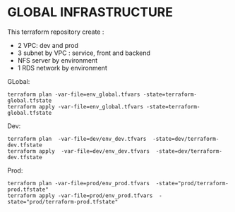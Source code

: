 GLOBAL INFRASTRUCTURE
===

This terraform repository create :
- 2 VPC: dev and prod
- 3 subnet by VPC : service, front and backend
- NFS server by environment
- 1 RDS network by environment

GLobal:
```
terraform plan -var-file=env_global.tfvars -state=terraform-global.tfstate
terraform apply -var-file=env_global.tfvars -state=terraform-global.tfstate
```

Dev:
```
terraform plan  -var-file=dev/env_dev.tfvars  -state=dev/terraform-dev.tfstate
terraform apply  -var-file=dev/env_dev.tfvars  -state=dev/terraform-dev.tfstate
```

Prod:
```
terraform plan -var-file=prod/env_prod.tfvars  -state="prod/terraform-prod.tfstate"
terraform apply -var-file=prod/env_prod.tfvars  -state="prod/terraform-prod.tfstate"
```
